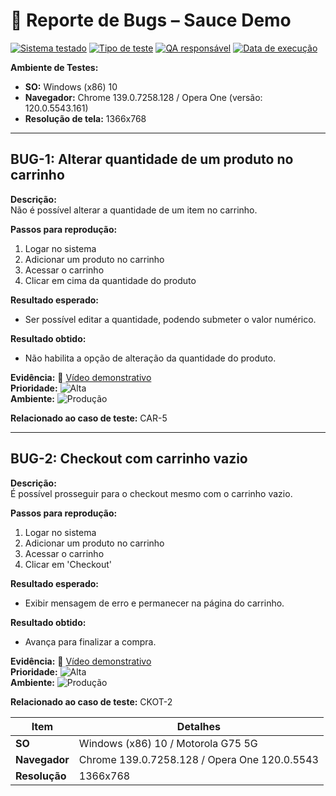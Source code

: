# 🐞 Reporte de Bugs – Sauce Demo

[![Sistema testado](https://img.shields.io/badge/Sistema-SauceDemo-blue)](https://www.saucedemo.com)
[![Tipo de teste](https://img.shields.io/badge/Tipo%20de%20teste-Manual-yellow)]()
[![QA responsável](https://img.shields.io/badge/QA-Guilherme%20Lima-orange)](https://www.linkedin.com/in/guilhermelima-qa)
[![Data de execução](https://img.shields.io/badge/Data-12%20de%20agosto%202025-lightgrey)]()

**Ambiente de Testes:**  
- **SO:** Windows (x86) 10 
- **Navegador:** Chrome 139.0.7258.128 / Opera One (versão: 120.0.5543.161)
- **Resolução de tela:** 1366x768

---

## BUG-1: Alterar quantidade de um produto no carrinho

**Descrição:**  
Não é possível alterar a quantidade de um item no carrinho.

**Passos para reprodução:**  
1. Logar no sistema  
2. Adicionar um produto no carrinho  
3. Acessar o carrinho  
4. Clicar em cima da quantidade do produto  

**Resultado esperado:**  
- Ser possível editar a quantidade, podendo submeter o valor numérico.

**Resultado obtido:**  
- Não habilita a opção de alteração da quantidade do produto.


**Evidência:** 🎥 [Vídeo demonstrativo](https://jam.dev/c/8c3f7b78-5ebd-4d4b-a6d9-a33e33ab9a41)  
**Prioridade:** ![Alta](https://img.shields.io/badge/Prioridade-Alta-red)  
**Ambiente:** ![Produção](https://img.shields.io/badge/Ambiente-Produ%C3%A7%C3%A3o-green)


**Relacionado ao caso de teste:** CAR-5

---

## BUG-2: Checkout com carrinho vazio

**Descrição:**  
É possível prosseguir para o checkout mesmo com o carrinho vazio.

**Passos para reprodução:**  
1. Logar no sistema  
2. Adicionar um produto no carrinho  
3. Acessar o carrinho  
4. Clicar em 'Checkout'  

**Resultado esperado:**  
- Exibir mensagem de erro e permanecer na página do carrinho.

**Resultado obtido:**  
- Avança para finalizar a compra.

**Evidência:** 🎥 [Vídeo demonstrativo](https://jam.dev/c/e53ef170-8641-49e6-a8a2-977fec930246)  
**Prioridade:** ![Alta](https://img.shields.io/badge/Prioridade-Alta-red)  
**Ambiente:** ![Produção](https://img.shields.io/badge/Ambiente-Produ%C3%A7%C3%A3o-green)

**Relacionado ao caso de teste:** CKOT-2



| Item          | Detalhes                                     |
| ------------- | -------------------------------------------- |
| **SO**        | Windows (x86) 10 / Motorola G75 5G           |
| **Navegador** | Chrome 139.0.7258.128 / Opera One 120.0.5543 |
| **Resolução** | 1366x768                                     |

